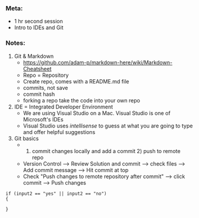 ### Meta: 
* 1 hr second session
* Intro to IDEs and Git

### Notes:
1. Git & Markdown
    * https://github.com/adam-p/markdown-here/wiki/Markdown-Cheatsheet
    * Repo = Repository 
    * Create repo, comes with a README.md file
    * commits, not save
    * commit hash
    * forking a repo take the code into your own repo
2. IDE = Integrated Developer Environment
    * We are using Visual Studio on a Mac. Visual Studio is one of Microsoft's IDEs
    * Visual Studio uses _intellisense_ to guess at what you are going to type and offer helpful suggestions
3. Git basics
    * 1) commit changes locally and add a commit 2) push to remote repo
    * Version Control --> Review Solution and commit --> check files --> Add commit message --> Hit commit at top
    * Check "Push changes to remote repository after commit" --> click commit --> Push changes


```
if (input2 == "yes" || input2 == "no")
{

}
```

